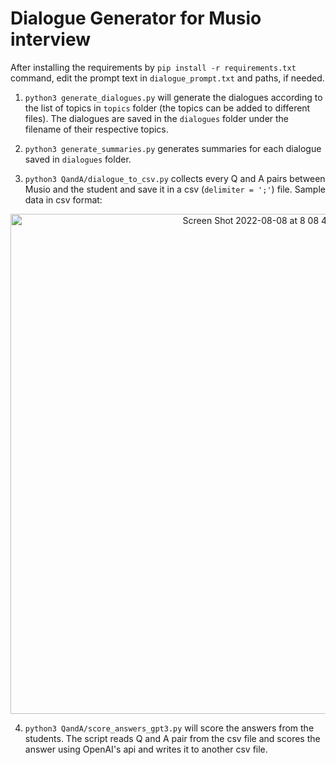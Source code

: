 # Dialogue Generator for Musio interview

After installing the requirements by `pip install -r requirements.txt` command, edit the prompt text in `dialogue_prompt.txt` and paths, if needed.


1. `python3 generate_dialogues.py` will generate the dialogues according to the list of topics in `topics` folder (the topics can be added to different files). The dialogues are saved in the `dialogues` folder under the filename of their respective topics.

2. `python3 generate_summaries.py` generates summaries for each dialogue saved in `dialogues` folder.

3. `python3 QandA/dialogue_to_csv.py` collects every Q and A pairs between Musio and the student and save it in a csv (`delimiter = ';'`) file. Sample data in csv format:
  <p align="center">
    <img width="800" align = 'center' alt="Screen Shot 2022-08-08 at 8 08 40 PM" src="https://user-images.githubusercontent.com/108511037/183404723-b27f68ab-fb9b-46cd-b993-ba6c25a23e06.png">
  </p>

4. `python3 QandA/score_answers_gpt3.py` will score the answers from the students. The script reads Q and A pair from the csv file and scores the answer using OpenAI's api and writes it to another csv file.
